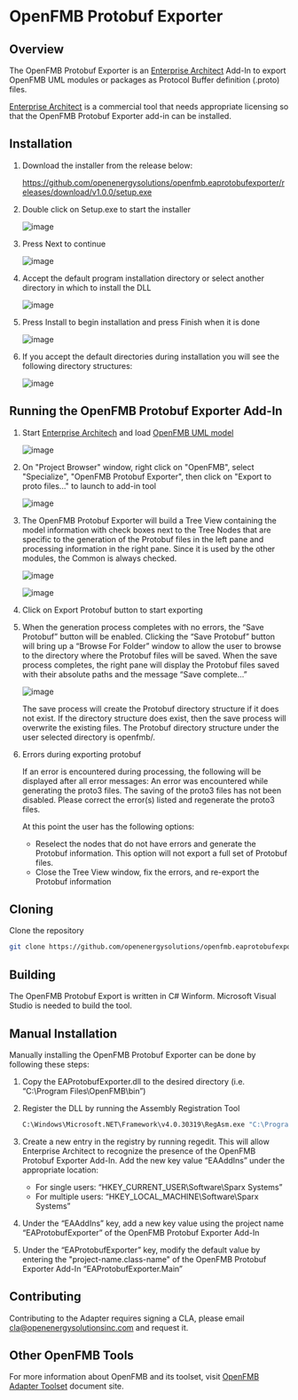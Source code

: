 # OpenFMB Protobuf Exporter

## Overview

The OpenFMB Protobuf Exporter is an [Enterprise Architect](https://sparxsystems.com/) Add-In to export OpenFMB UML modules or packages as Protocol Buffer definition (.proto) files.

[Enterprise Architect](https://sparxsystems.com/) is a commercial tool that needs appropriate licensing so that the OpenFMB Protobuf Exporter add-in can be installed.

## Installation

1. Download the installer from the release below:

    https://github.com/openenergysolutions/openfmb.eaprotobufexporter/releases/download/v1.0.0/setup.exe

2. Double click on Setup.exe to start the installer

    ![image](https://user-images.githubusercontent.com/43071770/154144736-8b2e03f6-8cbc-4ed9-b898-eb089890cd31.png)

3. Press Next to continue

    ![image](https://user-images.githubusercontent.com/43071770/154144951-d8662d99-ac49-4fe4-9d76-f7d614693f0d.png)

4. Accept the default program installation directory or select another directory in which to install the DLL

    ![image](https://user-images.githubusercontent.com/43071770/154145129-1f4bc9ed-aa13-4f44-9bfd-1c059e407598.png)

5. Press Install to begin installation and press Finish when it is done

    ![image](https://user-images.githubusercontent.com/43071770/154145486-7b87137c-c4c8-4985-ba8f-de77067f8957.png)


6. If you accept the default directories during installation you will see the following directory structures:

    ![image](https://user-images.githubusercontent.com/43071770/154145959-ac782b09-3129-4113-a900-65e52ed98840.png)

## Running the OpenFMB Protobuf Exporter Add-In

1. Start [Enterprise Architech](https://sparxsystems.com/) and load [OpenFMB UML model](https://gitlab.com/openfmb/pim/ops/-/blob/master/OpenFMB%20Operational%20Model%20(61850-CIM)%20(v2.0.0).eap)

    ![image](https://user-images.githubusercontent.com/43071770/154147105-4cd939b7-c508-46b0-a5fd-085b506ebb58.png)

2. On "Project Browser" window, right click on "OpenFMB", select "Specialize", "OpenFMB Protobuf Exporter", then click on "Export to proto files..." to launch to add-in tool

    ![image](https://user-images.githubusercontent.com/43071770/154147389-1c02048f-5bba-4357-89fc-a05838870679.png)

3. The OpenFMB Protobuf Exporter will build a Tree View containing the model information with check boxes next to the Tree Nodes that are specific to the generation of the Protobuf files in the left pane and processing information in the right pane. Since it is used by the other modules, the Common is always checked.

    ![image](https://user-images.githubusercontent.com/43071770/154147925-f3482a91-5103-4d0c-8e34-46c4c981c7ad.png)

    ![image](https://user-images.githubusercontent.com/43071770/154148027-246620b8-41bf-4499-b391-5d57dfb972e1.png)

4. Click on Export Protobuf button to start exporting

5. When the generation process completes with no errors, the “Save Protobuf” button will be enabled. Clicking the “Save Protobuf” button will bring up a “Browse For Folder” window to allow the user to browse to the directory where the Protobuf files will be saved. When the save process completes, the right pane will display the Protobuf files saved with their absolute paths and the message “Save complete…”

    ![image](https://user-images.githubusercontent.com/43071770/154149301-3034a786-a12c-49a7-80db-f2ec29414444.png)

    The save process will create the Protobuf directory structure if it does not exist. If the directory structure does exist, then the save process will overwrite the existing files. The Protobuf directory structure under the user selected directory is openfmb/<Protobuf Module Name>.

6. Errors during exporting protobuf

    If an error is encountered during processing, the following will be displayed after all error messages:
    An error was encountered while generating the proto3 files.
    The saving of the proto3 files has not been disabled.
    Please correct the error(s) listed and regenerate the proto3 files.

    At this point the user has the following options:
    - Reselect the nodes that do not have errors and generate the Protobuf information. This option will not export a full set of Protobuf files.
    - Close the Tree View window, fix the errors, and re-export the Protobuf information

## Cloning

Clone the repository 

```bash
git clone https://github.com/openenergysolutions/openfmb.eaprotobufexporter.git
```

## Building

The OpenFMB Protobuf Export is written in C# Winform.  Microsoft Visual Studio is needed to build the tool.

## Manual Installation

Manually installing the OpenFMB Protobuf Exporter can be done by following these steps:
1.	Copy the EAProtobufExporter.dll to the desired directory (i.e. “C:\Program Files\OpenFMB\bin”)

2.	Register the DLL by running the Assembly Registration Tool
    ```bash
    C:\Windows\Microsoft.NET\Framework\v4.0.30319\RegAsm.exe "C:\Program Files\OpenFMB\bin\EAProtobufExporter.dll" /codebase
    ```
3.	Create a new entry in the registry by running regedit. This will allow Enterprise Architect to recognize the presence of the OpenFMB Protobuf Exporter Add-In. Add the new key value “EAAddIns” under the appropriate location:
    - For single users: “HKEY_CURRENT_USER\Software\Sparx Systems”
    - For multiple users: “HKEY_LOCAL_MACHINE\Software\Sparx Systems”
    
4.	Under the “EAAddIns” key, add a new key value using the project name “EAProtobufExporter” of the OpenFMB Protobuf Exporter Add-In

5.	Under the “EAProtobufExporter” key, modify the default value by entering the "project-name.class-name" of the OpenFMB Protobuf Exporter Add-In “EAProtobufExporter.Main”

## Contributing

Contributing to the Adapter requires signing a CLA, please email cla@openenergysolutionsinc.com and
request it.

## Other OpenFMB Tools

For more information about OpenFMB and its toolset, visit [OpenFMB Adapter Toolset](https://openfmb.openenergysolutions.com/) document site.

